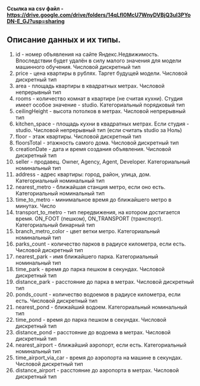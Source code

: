 <b>Ссылка на csv файл - https://drive.google.com/drive/folders/14qLfl0McU7WnyDVBjQ3uI3PYoDN-E_GJ?usp=sharing</b>

## Описание данных и их типы.

1. id - номер объявления на сайте Яндекс.Недвижимость. Впоследствии будет удалён в силу малого значения для модели машинного обучения. Числовой дискретный тип
2. price - цена квартиры в рублях. Таргет будущей модели. Числовой дискретный тип
3. area - площадь квартиры в квадратных метрах. Числовой непрерывный тип
4. rooms - количество комнат в квартире (не считая кухни). Студия имеет особое значение - studio. Категориальный порядковый тип
5. ceilingHeight - высота потолков в метрах. Числовой непрерывный тип
6. kitchen_space - площадь кухни в квадратных метрах. Если студия - studio. Числовой непрерывный тип (если считать studio за Ноль)
7. floor - этаж квартиры. Числовой дискретный тип
8. floorsTotal - этажность самого дома. Числовой дискретный тип
9. creationDate - дата и время создания объявления. Числовой дискретный тип
10. seller - продавец. Owner, Agency, Agent, Developer. Категориальный номинальный тип
11. address - адрес квартиры: город, район, улица, дом. Категориальный номинальный тип
12. nearest_metro - ближайшая станция метро, если оно есть. Категориальный номинальный тип
13. time_to_metro - минимальное время до ближайшего метро в минутах. Число
14. transport_to_metro - тип передвижения, на котором достигается время. ON_FOOT (пешком), ON_TRANSPORT (транспорт). Категориальный бинарный тип
15. branch_metro_color - цвет ветки метро. Категориальный номинальный тип
16. parks_count - количество парков в радиусе километра, если есть. Числовой дискретный тип
17. nearest_park - имя ближайшего парка. Категориальный номинальный тип
18. time_park - время до парка пешком в секундах. Числовой дискретный тип
19. distance_park - расстояние до парка в метрах. Числовой дискретный тип
20. ponds_count - количество водоемов в радиусе километра, если есть. Числовой дискретный тип
21. nearest_pond - ближайший водоем. Категориальный номинальный тип
22. time_pond - время до парка пешком в секундах. Числовой дискретный тип
23. distance_pond - расстояние до водоема в метрах. Числовой дискретный тип
24. nearest_airport - ближайший аэропорт, если есть. Категориальный номинальный тип
25. time_airport_via_car - время до аэропорта на машине в секундах. Числовой дискретный тип
26. distance_airport - расстояние до аэропорта в метрах. Числовой дискретный тип
